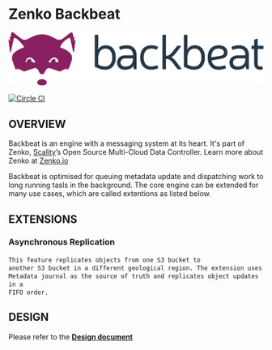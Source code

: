 # Zenko Backbeat

![backbeat logo](res/backbeat-logo.png)

[![Circle CI](http://ci.ironmann.io/gh/scality/backbeat.svg?style=svg&circle-token=32e5dfd968e673450c44f0a255d1a812bae9b00c)](http://ci.ironmann.io/gh/scality/backbeat)

## OVERVIEW

Backbeat is an engine with a messaging system at its heart. It's part of Zenko, [Scality](http://www.scality.com/)’s Open Source Multi-Cloud Data Controller. Learn more about Zenko at [Zenko.io](http://www.zenko.io/)

Backbeat is optimised for queuing metadata update and dispatching work to long running tasls in the background.
The core engine can be extended for many use cases, which are called extentions as listed below.

## EXTENSIONS

### Asynchronous Replication

    This feature replicates objects from one S3 bucket to
    another S3 bucket in a different geological region. The extension uses
    Metadata journal as the source of truth and replicates object updates in a
    FIFO order.

## DESIGN

Please refer to the ****[Design document](/DESIGN.md)****
